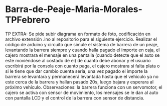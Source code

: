 # Barra-de-Peaje-Maria-Morales-TPFebrero
TP EXTRA:  Se pide subir diagrama en formato de foto, codificación en archivo extensión .ino al repositorio para el siguiente ejercicio.  Realizar el código de arduino y circuito que simule el sistema de barrera de un peaje, levantando la barrera siempre y cuando halla pagado el importe en caja, el cajero mostrara el mensaje en una pantalla (cuando detecte que el auto se este moviéndose al costado de el) de cuanto debe abonar y el usuario escribirá por la consola con cuanto paga, el cajero mostrara si falta plata o si le tiene que dar cambio cuenta seria, una vez pagado el importe la barrera se levantara y permanecerá levantada hasta que el vehículo ya no este cerca de la barrera y hallan pasado 20s, luego bajara y esperara al próximo vehículo.    Observaciones: la barrera funciona con un servomotor, el cajero se activa con sensor de movimiento, los mensajes se le dan al auto con pantalla LCD y el control de la barrera con sensor de distancia.
